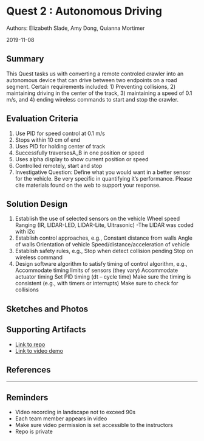 # Quest 2 : Autonomous Driving 
Authors: Elizabeth Slade, Amy Dong, Quianna Mortimer

2019-11-08

## Summary
This Quest tasks us with converting a remote controled crawler into an autonomous device that can drive between two endpoints on a road segment. Certain requirements included: 1) Preventing collisions, 2) maintaining driving in the center of the track, 3) maintaining a speed of 0.1 m/s, and 4) ending wireless commands to start and stop the crawler. 


## Evaluation Criteria 
1. Use PID for speed control at 0.1 m/s
2. Stops within 10 cm of end
3. Uses PID for holding center of track 
4. Successfully traversesA_B in one position or speed
5. Uses alpha display to show current position or speed
6. Controlled remotely, start and stop 
7. Investigative Question: Define what you would want in a better sensor for the vehicle. Be very specific in quantifying it’s performance. Please cite materials found on the web to support your response.


## Solution Design
1. Establish the use of selected sensors on the vehicle
    Wheel speed
    Ranging (IR, LIDAR-LED, LIDAR-Lite, Ultrasonic)
      -The LIDAR was coded with i2c 
2. Establish control approaches, e.g.,
    Constant distance from walls
    Angle of walls
    Orientation of vehicle
    Speed/distance/acceleration of vehicle
3. Establish safety rules, e.g.,
    Stop when detect collision pending
    Stop on wireless command
4. Design software algorithm to satisfy timing of control algorithm, e.g.,
    Accommodate timing limits of sensors (they vary)
    Accommodate actuator timing
    Set PID timing (dt – cycle time)
    Make sure the timing is consistent (e.g., with timers or interrupts)
    Make sure to check for collisions


## Sketches and Photos
<center></center>  
<center> </center>


## Supporting Artifacts
- [Link to repo]()
- [Link to video demo]()


## References

-----

## Reminders

- Video recording in landscape not to exceed 90s
- Each team member appears in video
- Make sure video permission is set accessible to the instructors
- Repo is private
